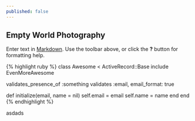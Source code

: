 ```yaml
---
published: false
---
```


## Empty World Photography

Enter text in [Markdown](http://daringfireball.net/projects/markdown/). Use the toolbar above, or click the **?** button for formatting help.

{% highlight ruby %}
class Awesome < ActiveRecord::Base
  include EvenMoreAwesome

  validates_presence_of :something
  validates :email, email_format: true

  def initialize(email, name = nil)
    self.email = email
    self.name = name
  end
end
{% endhighlight %}


asdads
